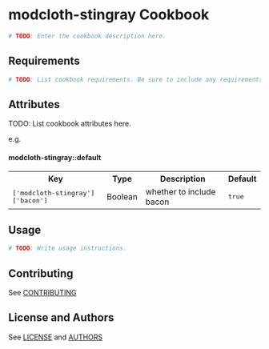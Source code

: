 modcloth-stingray Cookbook
==========================

```bash
# TODO: Enter the cookbook description here.
```

Requirements
------------

```bash
# TODO: List cookbook requirements. Be sure to include any requirements this cookbook has on platforms, libraries, other cookbooks, packages, operating systems, etc.
```

Attributes
----------
TODO: List cookbook attributes here.

e.g.
#### modcloth-stingray::default
<table>
  <tr>
    <th>Key</th>
    <th>Type</th>
    <th>Description</th>
    <th>Default</th>
  </tr>
  <tr>
    <td><tt>['modcloth-stingray']['bacon']</tt></td>
    <td>Boolean</td>
    <td>whether to include bacon</td>
    <td><tt>true</tt></td>
  </tr>
</table>

Usage
-----

```bash
# TODO: Write usage instructions.
```

Contributing
------------

See [CONTRIBUTING](CONTRIBUTING.md)

License and Authors
-------------------

See [LICENSE](LICENSE.txt) and [AUTHORS](AUTHORS.md)
